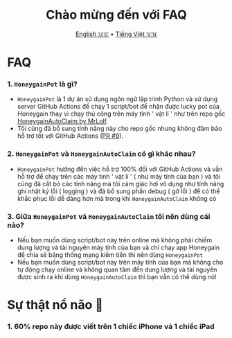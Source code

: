 <h1 align="center">Chào mừng đến với FAQ</h1>
<p align="center">
  <a href="Docs/FAQ.md">English 🇺🇸</a>
  •
  <a href="Docs/FAQ-vn.md">Tiếng Việt 🇻🇳</a>
</p>

# FAQ
### 1. `HoneygainPot` là gì?
- `HoneygainPot` là 1 dự án sử dụng ngôn ngữ lập trình Python và sử dụng server GitHub Actions để chạy 1 script/bot để nhận được lucky pot của Honeygain thay vì chạy thủ công trên máy tính ' vật lí ' như trên repo gốc [HoneygainAutoClaim by MrLolf](https://github.com/MrLoLf/HoneygainAutoClaim).
- Tôi cũng đã bổ sung tính năng này cho repo gốc nhưng không đảm bảo hỗ trợ tốt với GitHub Actions ([PR #9](https://github.com/MrLoLf/HoneygainAutoClaim/pull/9)).

### 2. `HoneygainPot` và `HoneygainAutoClaim` có gì khác nhau?
- `HoneygainPot` hướng đến việc hỗ trợ 100% đối với GitHub Actions và vẫn hỗ trợ để chạy trên các máy tính ' vật lí ' ( như máy tính của bạn ) và tôi cũng đã cắt bỏ các tính năng mà tôi cảm giác hơi vô dụng như tính năng ghi nhật ký lỗi ( logging ) và đã bổ sung phần debug ( gỡ lỗi ) để có thể khắc phục lỗi dễ dàng hơn mà trong khi `HoneygainAutoClaim` không có

### 3. Giữa `HoneygainPot` và `HoneygainAutoClaim` tôi nên dùng cái nào?
- Nếu bạn muốn dùng script/bot này trên online mà không phải chiếm dung lượng và tài nguyên máy tính của bạn và chỉ chạy app Honeygain để chia sẻ băng thông mạng kiếm tiền thì nên dùng `HoneygainPot`
- Nếu bạn muốn dùng script/bot này trên máy tính của bạn mà không cho tự động chạy online và không quan tâm đến dung lượng và tài nguyên được sinh ra khi dùng `HoneygainAutoClaim` thì bạn vẫn có thể dùng nó!

# Sự thật nổ não 🤯
### 1. 60% repo này được viết trên 1 chiếc iPhone và 1 chiếc iPad

